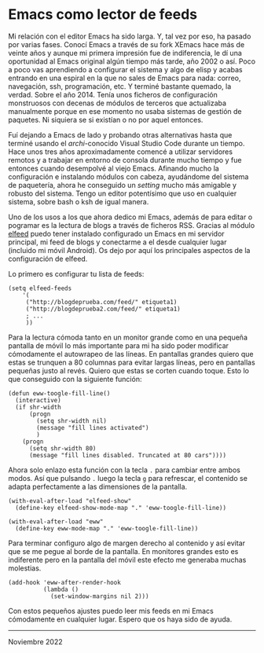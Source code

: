 # Emacs como lector de feeds



Mi relación con el editor Emacs ha sido larga. Y, tal vez por eso, ha pasado por
varias fases. Conocí Emacs a través de su fork XEmacs hace más de veinte años y
aunque mi primera impresión fue de indiferencia, le dí una oportunidad al Emacs
original algún tiempo más tarde, año 2002 o así. Poco a poco vas aprendiendo a
configurar el sistema y algo de elisp y acabas entrando en una espiral en la que
no sales de Emacs para nada: correo, navegación, ssh, programación, etc. Y
terminé bastante quemado, la verdad. Sobre el año 2014. Tenía unos ficheros de
configuración monstruosos con decenas de módulos de terceros que actualizaba
manualmente porque en ese momento no usaba sistemas de gestión de paquetes. Ni
siquiera se si existían o no por aquel entonces.

Fuí dejando a Emacs de lado y probando otras alternativas hasta que terminé
usando el *archi*-conocido Visual Studio Code durante un tiempo. Hace unos tres
años aproximadamente comencé a utilizar servidores remotos y a trabajar en
entorno de consola durante mucho tiempo y fue entonces cuando desempolvé al
viejo Emacs. Afinando mucho la configuración e instalando módulos con cabeza,
ayudándome del sistema de paquetería, ahora he conseguido un *setting* mucho más
amigable y robusto del sistema. Tengo un editor potentísimo que uso en cualquier
sistema, sobre bash o ksh de igual manera.

Uno de los usos a los que ahora dedico mi Emacs, además de para editar o
pogramar es la lectura de blogs a través de ficheros RSS. Gracias al módulo
[elfeed](https://github.com/skeeto/elfeed) puedo tener instalado configurado un
Emacs en mi servidor principal, mi feed de blogs y conectarme a el desde
cualquier lugar (incluido mi móvil Android). Os dejo por aquí los principales
aspectos de la configuración de elfeed.

Lo primero es configurar tu lista de feeds:

```
(setq elfeed-feeds
    '(
     ("http://blogdeprueba.com/feed/" etiqueta1)
     ("http://blogdeprueba2.com/feed/" etiqueta1)
     ; ...
     ))
```

Para la lectura cómoda tanto en un monitor grande como en una pequeña pantalla
de móvil lo más importante para mi ha sido poder modificar cómodamente el
autowrapeo de las líneas. En pantallas grandes quiero que estas se trunquen a 80
columnas para evitar largas líneas, pero en pantallas pequeñas justo al
revés. Quiero que estas se corten cuando toque. Esto lo que conseguido con la
siguiente función:

```
(defun eww-toogle-fill-line()
  (interactive)
  (if shr-width                                    
      (progn
        (setq shr-width nil)
        (message "fill lines activated")
        )
    (progn
      (setq shr-width 80)
      (message "fill lines disabled. Truncated at 80 cars"))))

```

Ahora solo enlazo esta función con la tecla `.` para cambiar entre ambos
modos. Así que pulsando `.`  luego la tecla `g` para refrescar, el contenido se
adapta perfectamente a las dimensiones de la pantalla.

```
(with-eval-after-load "elfeed-show"
  (define-key elfeed-show-mode-map "." 'eww-toogle-fill-line))

(with-eval-after-load "eww"
  (define-key eww-mode-map "." 'eww-toogle-fill-line))
```

Para terminar configuro algo de margen derecho al contenido y así evitar que se
me pegue al borde de la pantalla. En monitores grandes esto es indiferente pero
en la pantalla del móvil este efecto me generaba muchas molestias.

```
(add-hook 'eww-after-render-hook
          (lambda ()
            (set-window-margins nil 2)))
```

Con estos pequeños ajustes puedo leer mis feeds en mi Emacs cómodamente en
cualquier lugar.  Espero que os haya sido de ayuda.




---

Noviembre 2022
